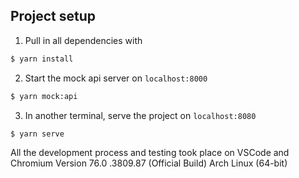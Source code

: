 ## Project setup

1. Pull in all dependencies with
```bash
$ yarn install
```
2. Start the mock api server on `localhost:8000`
```bash
$ yarn mock:api
```
3. In another terminal, serve the project on `localhost:8080`
```bash
$ yarn serve
```

All the development process and testing took place on VSCode and Chromium Version 76.0    .3809.87 (Official Build) Arch Linux (64-bit)
